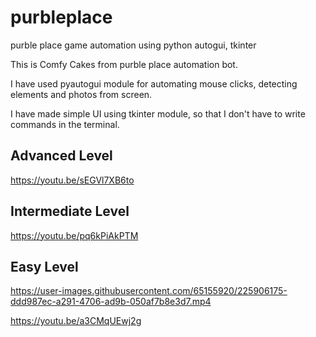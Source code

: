 # purbleplace
purble place game automation using python autogui, tkinter


This is Comfy Cakes from purble place automation bot.

I have used pyautogui module for automating mouse clicks, detecting elements and photos from screen.

I have made simple UI using tkinter module, so that I don't have to write commands in the terminal.


##  Advanced Level
https://youtu.be/sEGVl7XB6to

## Intermediate Level
https://youtu.be/pq6kPiAkPTM





## Easy Level
https://user-images.githubusercontent.com/65155920/225906175-ddd987ec-a291-4706-ad9b-050af7b8e3d7.mp4


https://youtu.be/a3CMqUEwj2g
